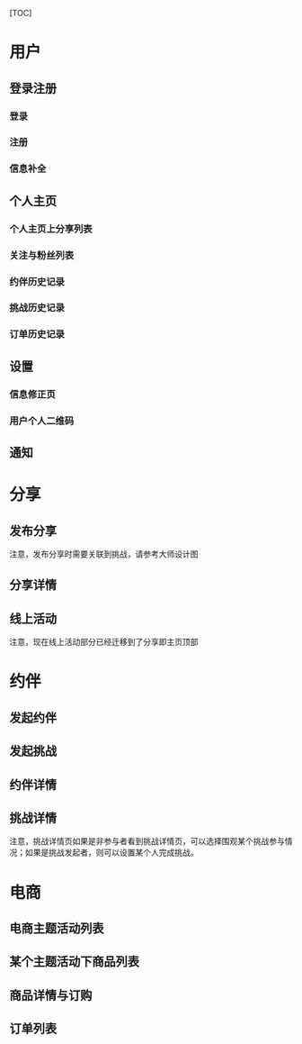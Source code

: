 [TOC]



# 用户

## 登录注册

### 登录

### 注册

### 信息补全

## 个人主页

### 个人主页上分享列表

### 关注与粉丝列表

### 约伴历史记录

### 挑战历史记录

### 订单历史记录

## 设置

### 信息修正页

### 用户个人二维码

## 通知

# 分享

## 发布分享

注意，发布分享时需要关联到挑战，请参考大师设计图

## 分享详情

## 线上活动

注意，现在线上活动部分已经迁移到了分享即主页顶部

# 约伴

## 发起约伴

## 发起挑战

## 约伴详情

## 挑战详情

注意，挑战详情页如果是非参与者看到挑战详情页，可以选择围观某个挑战参与情况；如果是挑战发起者，则可以设置某个人完成挑战。

# 电商

## 电商主题活动列表

## 某个主题活动下商品列表

## 商品详情与订购

## 订单列表

